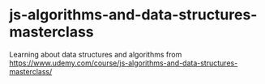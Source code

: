 # js-algorithms-and-data-structures-masterclass

Learning about data structures and algorithms from https://www.udemy.com/course/js-algorithms-and-data-structures-masterclass/

